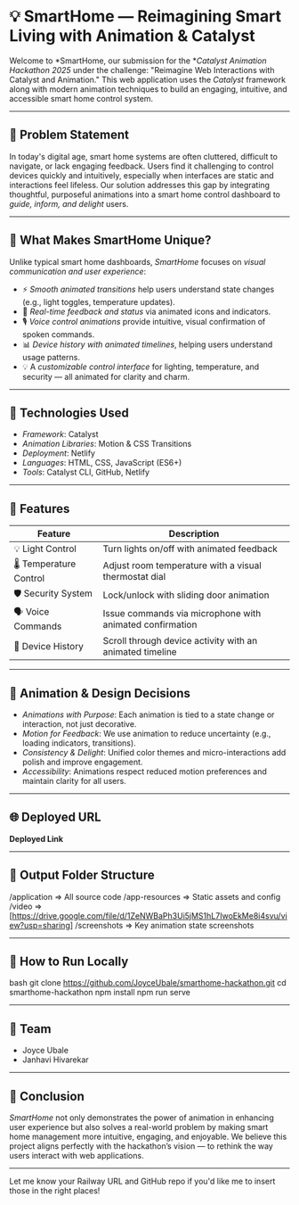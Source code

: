 # 💡 SmartHome — Reimagining Smart Living with Animation & Catalyst

Welcome to *SmartHome, our submission for the **Catalyst Animation Hackathon 2025* under the challenge: "Reimagine Web Interactions with Catalyst and Animation." This web application uses the *Catalyst* framework along with modern animation techniques to build an engaging, intuitive, and accessible smart home control system.

---

## 🧠 Problem Statement

In today's digital age, smart home systems are often cluttered, difficult to navigate, or lack engaging feedback. Users find it challenging to control devices quickly and intuitively, especially when interfaces are static and interactions feel lifeless. Our solution addresses this gap by integrating thoughtful, purposeful animations into a smart home control dashboard to *guide, inform, and delight* users.

---

## 🌟 What Makes SmartHome Unique?

Unlike typical smart home dashboards, *SmartHome* focuses on *visual communication and user experience*:
- ⚡ *Smooth animated transitions* help users understand state changes (e.g., light toggles, temperature updates).
- 🔁 *Real-time feedback and status* via animated icons and indicators.
- 🎙 *Voice control animations* provide intuitive, visual confirmation of spoken commands.
- 📊 *Device history with animated timelines*, helping users understand usage patterns.
- 💡 A *customizable control interface* for lighting, temperature, and security — all animated for clarity and charm.

---

## 🔧 Technologies Used

- *Framework*: Catalyst
- *Animation Libraries*: Motion & CSS Transitions
- *Deployment*: Netlify
- *Languages*: HTML, CSS, JavaScript (ES6+)
- *Tools*: Catalyst CLI, GitHub, Netlify

---

## 🚀 Features

| Feature              | Description                                                                 |
|----------------------|-----------------------------------------------------------------------------|
| 💡 Light Control     | Turn lights on/off with animated feedback                                   |
| 🌡 Temperature Control | Adjust room temperature with a visual thermostat dial                      |
| 🛡 Security System   | Lock/unlock with sliding door animation                                      |
| 🗣 Voice Commands     | Issue commands via microphone with animated confirmation                    |
| 📜 Device History     | Scroll through device activity with an animated timeline                    |

---

## 🎨 Animation & Design Decisions

- *Animations with Purpose*: Each animation is tied to a state change or interaction, not just decorative.
- *Motion for Feedback*: We use animation to reduce uncertainty (e.g., loading indicators, transitions).
- *Consistency & Delight*: Unified color themes and micro-interactions add polish and improve engagement.
- *Accessibility*: Animations respect reduced motion preferences and maintain clarity for all users.

---

## 🌐 Deployed URL

**Deployed Link**  


---

## 📂 Output Folder Structure


/application        => All source code
/app-resources      => Static assets and config
/video              => [https://drive.google.com/file/d/1ZeNWBaPh3Ui5jMS1hL7IwoEkMe8i4svu/view?usp=sharing]
/screenshots        => Key animation state screenshots


---

## 🧠 How to Run Locally

bash
git clone https://github.com/JoyceUbale/smarthome-hackathon.git
cd smarthome-hackathon
npm install
npm run serve


---

## 👥 Team

- Joyce Ubale
- Janhavi Hivarekar

---


## 🏁 Conclusion

*SmartHome* not only demonstrates the power of animation in enhancing user experience but also solves a real-world problem by making smart home management more intuitive, engaging, and enjoyable. We believe this project aligns perfectly with the hackathon’s vision — to rethink the way users interact with web applications.

---

Let me know your Railway URL and GitHub repo if you'd like me to insert those in the right places!
